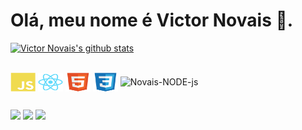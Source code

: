 <div>
<h1>Olá, meu nome é Victor Novais 👋.</h1


[![Victor Novais's github stats](https://github-readme-stats.vercel.app/api?username=Victor-Novais&show_icons=true&theme=radical)](https://github.com/Victor-Novais)

</div>
  <div style="display: inline_block"><br>
       <img align="center" alt="Novais-Js" height="30" width="40" src="https://raw.githubusercontent.com/devicons/devicon/master/icons/javascript/javascript-plain.svg">
        <img align="center" alt="Novais-React" height="30" width="40" src="https://raw.githubusercontent.com/devicons/devicon/master/icons/react/react-original.svg">
        <img align="center" alt="Novais-HTML" height="30" width="40" src="https://raw.githubusercontent.com/devicons/devicon/master/icons/html5/html5-original.svg">
        <img align="center" alt="Novais-CSS" height="30" width="40" src="https://raw.githubusercontent.com/devicons/devicon/master/icons/css3/css3-original.svg">
        <img align="center" alt="Novais-NODE-js" height="30" width="40" src="https://cdn.jsdelivr.net/gh/devicons/devicon/icons/nodejs/nodejs-original.svg">
      </div>
      
##

 <div>
        <a href="https://www.instagram.com/victor_.novais/" target="_blank"><img
                src="https://img.shields.io/badge/-Instagram-%23E4405F?style=for-the-badge&logo=instagram&logoColor=white"
                target="_blank"></a>
        <a href="mailto:victornovais1337@gmail.com"><img
                src="https://img.shields.io/badge/-Gmail-%23333?style=for-the-badge&logo=gmail&logoColor=white"
                target="_blank"></a>
        <a href="https://www.linkedin.com/in/victor-novais-/" target="_blank"><img
                src="https://img.shields.io/badge/-LinkedIn-%230077B5?style=for-the-badge&logo=linkedin&logoColor=white"
                target="_blank"></a>
    </div>
      
      

